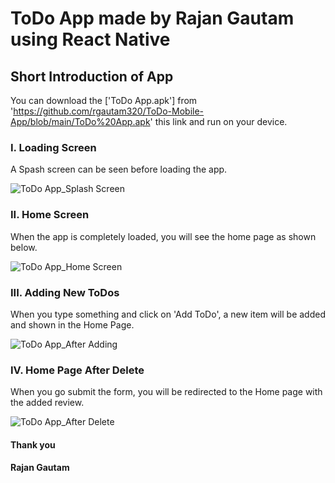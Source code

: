 # ToDo App made by Rajan Gautam using React Native

## Short Introduction of App

You can download the ['ToDo App.apk'] from 'https://github.com/rgautam320/ToDo-Mobile-App/blob/main/ToDo%20App.apk' this link and run on your device.

### I. Loading Screen

A Spash screen can be seen before loading the app.

![ToDo App_Splash Screen](https://user-images.githubusercontent.com/71542496/119883238-f2642080-bf4c-11eb-9651-0300b19a93b8.jpg)

### II. Home Screen

When the app is completely loaded, you will see the home page as shown below.

![ToDo App_Home Screen](https://user-images.githubusercontent.com/71542496/119883290-fe4fe280-bf4c-11eb-88fe-a06b75f0f1b9.jpg)

### III. Adding New ToDos

When you type something and click on 'Add ToDo', a new item will be added and shown in the Home Page.

![ToDo App_After Adding](https://user-images.githubusercontent.com/71542496/119883367-19baed80-bf4d-11eb-8f10-88fd8112529f.jpg)

### IV. Home Page After Delete

When you go submit the form, you will be redirected to the Home page with the added review.

![ToDo App_After Delete](https://user-images.githubusercontent.com/71542496/119883458-348d6200-bf4d-11eb-86b2-3d2ebe4d76ce.jpg)

#### Thank you

#### Rajan Gautam
